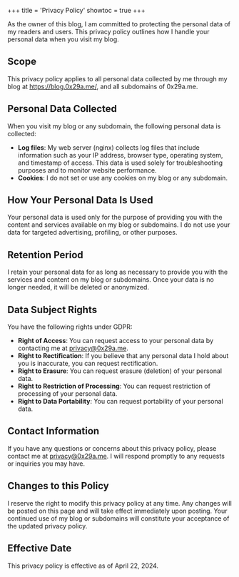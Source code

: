 +++
title = 'Privacy Policy'
showtoc = true
+++

As the owner of this blog, I am committed to protecting the personal data of my readers and users. This privacy policy outlines how I handle your personal data when you visit my blog.

**Scope**
--------
This privacy policy applies to all personal data collected by me through my blog at https://blog.0x29a.me/, and all subdomains of 0x29a.me.

**Personal Data Collected**
-------------------------

When you visit my blog or any subdomain, the following personal data is collected:

* **Log files**: My web server (nginx) collects log files that include information such as your IP address, browser type, operating system, and timestamp of access. This data is used solely for troubleshooting purposes and to monitor website performance.
* **Cookies**: I do not set or use any cookies on my blog or any subdomain.

**How Your Personal Data Is Used**
-----------------------------------

Your personal data is used only for the purpose of providing you with the content and services available on my blog or subdomains. I do not use your data for targeted advertising, profiling, or other purposes.

**Retention Period**
--------------------

I retain your personal data for as long as necessary to provide you with the services and content on my blog or subdomains. Once your data is no longer needed, it will be deleted or anonymized.

**Data Subject Rights**
----------------------

You have the following rights under GDPR:

* **Right of Access**: You can request access to your personal data by contacting me at [privacy@0x29a.me](mailto:privacy@0x29a.me).
* **Right to Rectification**: If you believe that any personal data I hold about you is inaccurate, you can request rectification.
* **Right to Erasure**: You can request erasure (deletion) of your personal data.
* **Right to Restriction of Processing**: You can request restriction of processing of your personal data.
* **Right to Data Portability**: You can request portability of your personal data.

**Contact Information**
----------------------

If you have any questions or concerns about this privacy policy, please contact me at [privacy@0x29a.me](mailto:privacy@0x29a.me). I will respond promptly to any requests or inquiries you may have.

**Changes to this Policy**
-------------------------

I reserve the right to modify this privacy policy at any time. Any changes will be posted on this page and will take effect immediately upon posting. Your continued use of my blog or subdomains will constitute your acceptance of the updated privacy policy.

**Effective Date**
--------------

This privacy policy is effective as of April 22, 2024.

